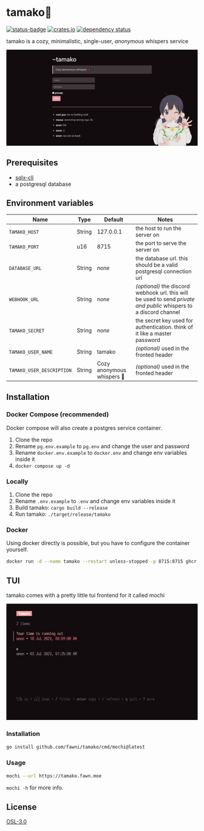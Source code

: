 # tamako🐞

[![status-badge](https://ci.codeberg.org/api/badges/12523/status.svg)](https://ci.codeberg.org/repos/12523)
[![crates.io](https://img.shields.io/crates/v/tamako.svg)](https://crates.io/crates/tamako)
[![dependency status](https://deps.rs/repo/codeberg/fawn/tamako/status.svg)](https://deps.rs/repo/codeberg/fawn/tamako)

tamako is a cozy, minimalistic, single-user, _anonymous_ whispers service

![scrot](meta/scrot.png)

## Prerequisites

- [sqlx-cli](https://crates.io/crates/sqlx-cli)
- a postgresql database

## Environment variables

| Name                      | Type   | Default                   | Notes                                                                                                              |
| ------------------------- | ------ | ------------------------- | ------------------------------------------------------------------------------------------------------------------ |
| `TAMAKO_HOST`             | String | 127.0.0.1                 | the host to run the server on                                                                                      |
| `TAMAKO_PORT`             | u16    | 8715                      | the port to serve the server on                                                                                    |
| `DATABASE_URL`            | String | _none_                    | the database url. this should be a valid postgresql connection url                                                 |
| `WEBHOOK_URL`             | String | _none_                    | _(optional)_ the discord webhook url. this will be used to send _private and public_ whispers to a discord channel |
| `TAMAKO_SECRET`           | String | _none_                    | the secret key used for authentication. think of it like a master password                                         |
| `TAMAKO_USER_NAME`        | String | tamako                    | _(optional)_ used in the fronted header                                                                            |
| `TAMAKO_USER_DESCRIPTION` | String | Cozy anonymous whispers 🐞 | _(optional)_ used in the fronted header                                                                            |

## Installation

### Docker Compose (recommended)

Docker compose will also create a postgres service container.

1. Clone the repo
2. Rename `pg.env.example` to `pg.env` and change the user and password
3. Rename `docker.env.example` to `docker.env` and change env variables inside it
4. `docker compose up -d`

### Locally

1. Clone the repo
2. Rename `.env.example` to `.env` and change env variables inside it
3. Build tamako: `cargo build --release`
4. Run tamako: `./target/release/tamako`

### Docker

Using docker directly is possible, but you have to configure the container yourself.

```sh
docker run -d --name tamako --restart unless-stopped -p 8715:8715 ghcr.io/fawni/tamako:latest
```

## TUI

tamako comes with a pretty little tui frontend for it called mochi

![mochi](meta/mochi.png)

### Installation

```sh
go install github.com/fawni/tamako/cmd/mochi@latest
```
### Usage

```sh
mochi --url https://tamako.fawn.moe
```

`mochi -h` for more info.

## License

[OSL-3.0](LICENSE)